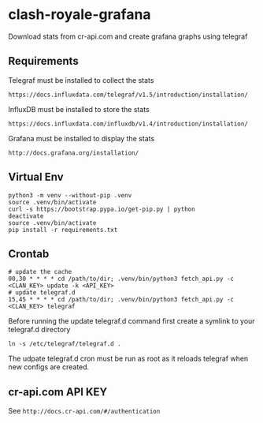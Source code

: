 # clash-royale-grafana
Download stats from cr-api.com and create grafana graphs using telegraf

## Requirements
Telegraf must be installed to collect the stats

`https://docs.influxdata.com/telegraf/v1.5/introduction/installation/`

InfluxDB must be installed to store the stats

`https://docs.influxdata.com/influxdb/v1.4/introduction/installation/`

Grafana must be installed to display the stats

`http://docs.grafana.org/installation/`

## Virtual Env
    python3 -m venv --without-pip .venv
    source .venv/bin/activate
    curl -s https://bootstrap.pypa.io/get-pip.py | python
    deactivate
    source .venv/bin/activate
    pip install -r requirements.txt

## Crontab
    # update the cache
    00,30 * * * * cd /path/to/dir; .venv/bin/python3 fetch_api.py -c <CLAN_KEY> update -k <API_KEY>
    # update telegraf.d
    15,45 * * * * cd /path/to/dir; .venv/bin/python3 fetch_api.py -c <CLAN_KEY> telegraf

Before running the update telegraf.d command first create a symlink to your telegraf.d directory

    ln -s /etc/telegraf/telegraf.d .

The udpate telegraf.d cron must be run as root as it reloads telegraf when new configs are created.

## cr-api.com API KEY
See `http://docs.cr-api.com/#/authentication`
